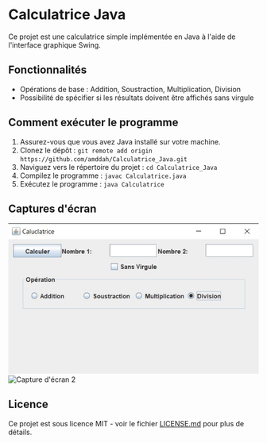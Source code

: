# Calculatrice Java

Ce projet est une calculatrice simple implémentée en Java à l'aide de l'interface graphique Swing.

## Fonctionnalités

- Opérations de base : Addition, Soustraction, Multiplication, Division
- Possibilité de spécifier si les résultats doivent être affichés sans virgule

## Comment exécuter le programme

1. Assurez-vous que vous avez Java installé sur votre machine.
2. Clonez le dépôt : `git remote add origin https://github.com/amddah/Calculatrice_Java.git`
3. Naviguez vers le répertoire du projet : `cd Calculatrice_Java`
4. Compilez le programme : `javac Calculatrice.java`
5. Exécutez le programme : `java Calculatrice`

## Captures d'écran

![Capture d'écran 1](screenshots/screenshot1.jpg)
![Capture d'écran 2](screenshots/screenshot2.png)


## Licence

Ce projet est sous licence MIT - voir le fichier [LICENSE.md](LICENSE.md) pour plus de détails.
